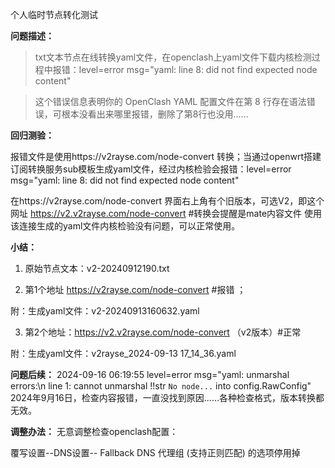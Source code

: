 个人临时节点转化测试

**问题描述：**

> txt文本节点在线转换yaml文件，在openclash上yaml文件下载内核检测过程中报错：level=error msg="yaml: line 8: did not find expected node content"

> 这个错误信息表明你的 OpenClash YAML 配置文件在第 8 行存在语法错误，可根本没看出来哪里报错，删除了第8行也没用……

**回归测验：**

报错文件是使用https://v2rayse.com/node-convert 转换；当通过openwrt搭建订阅转换服务sub模板生成yaml文件，经过内核检验会报错：level=error msg="yaml: line 8: did not find expected node content"

在https://v2rayse.com/node-convert 界面右上角有个旧版本，可选V2，即这个网址 https://v2.v2rayse.com/node-convert  #转换会提醒是mate内容文件 使用该连接生成的yaml文件内核检验没有问题，可以正常使用。

**小结：**

1. 原始节点文本：v2-20240912190.txt
  
2. 第1个地址 https://v2rayse.com/node-convert #报错 ；
  
  附：生成yaml文件：v2-20240913160632.yaml
  
3. 第2个地址：https://v2.v2rayse.com/node-convert      （v2版本）#正常 
  
  附：生成yaml文件：v2rayse_2024-09-13 17_14_36.yaml
  
**问题后续：**
2024-09-16 06:19:55 level=error msg="yaml: unmarshal errors:\n  line 1: cannot unmarshal !!str `No node...` into config.RawConfig"
2024年9月16日，检查内容报错，一直没找到原因……各种检查格式，版本转换都无效。

**调整办法：**
无意调整检查openclash配置：

覆写设置--DNS设置--
Fallback DNS 代理组 (支持正则匹配)  的选项停用掉
  
